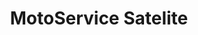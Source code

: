 ---
title: "MotoService Satelite"
url: /ciudad-satelite/motoservice-satelite/
shop: Autowerkstatt
---
